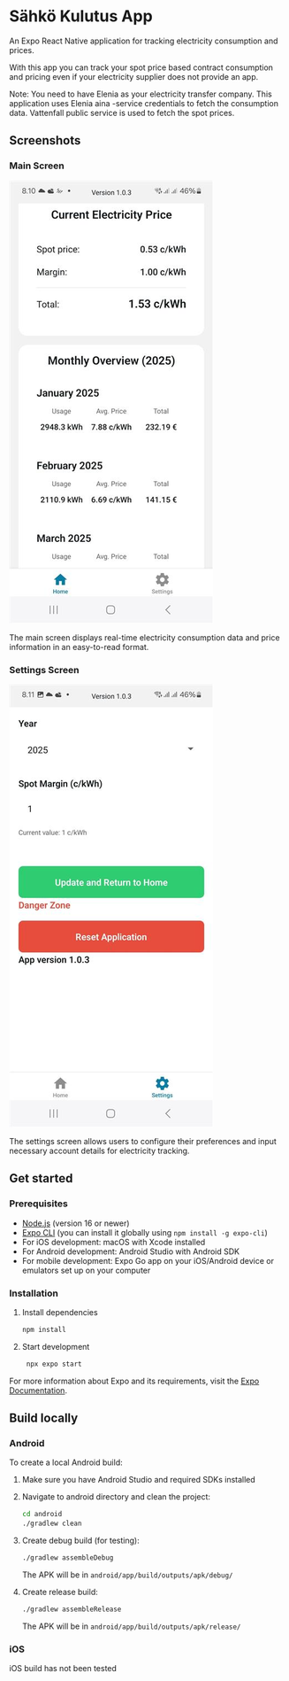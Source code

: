 # Sähkö Kulutus App

An Expo React Native application for tracking electricity consumption and prices.

With this app you can track your spot price based contract consumption and pricing even if your electricity supplier does not provide an app.

Note:
You need to have Elenia as your electricity transfer company. This application uses Elenia aina -service credentials to fetch the consumption data. Vattenfall public service is used to fetch the spot prices.

## Screenshots

### Main Screen
![Main Screen](screenshots/main.png)

The main screen displays real-time electricity consumption data and price information in an easy-to-read format.

### Settings Screen
![Settings Screen](screenshots/settings.png)

The settings screen allows users to configure their preferences and input necessary account details for electricity tracking.

## Get started

### Prerequisites

- [Node.js](https://nodejs.org/) (version 16 or newer)
- [Expo CLI](https://docs.expo.dev/) (you can install it globally using `npm install -g expo-cli`)
- For iOS development: macOS with Xcode installed
- For Android development: Android Studio with Android SDK
- For mobile development: Expo Go app on your iOS/Android device or emulators set up on your computer

### Installation

1. Install dependencies
   ```bash
   npm install
   ```

2. Start development
   ```bash
    npx expo start
   ```

For more information about Expo and its requirements, visit the [Expo Documentation](https://docs.expo.dev/).

## Build locally

### Android
To create a local Android build:

1. Make sure you have Android Studio and required SDKs installed
2. Navigate to android directory and clean the project:
   ```bash
   cd android
   ./gradlew clean
   ```
3. Create debug build (for testing):
   ```bash
   ./gradlew assembleDebug
   ```
   The APK will be in `android/app/build/outputs/apk/debug/`

4. Create release build:
   ```bash
   ./gradlew assembleRelease
   ```
   The APK will be in `android/app/build/outputs/apk/release/`

### iOS

iOS build has not been tested